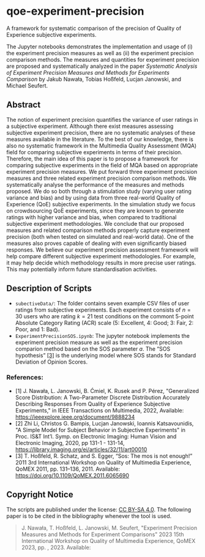 # qoe-experiment-precision
A framework for systematic comparison of the precision of Quality of Experience subjective experiments.

The Jupyter notebooks demonstrates the implementation and usage of (i) the experiment precision measures  as well as (ii) the experiment precision comparison methods. The measures and quantities for experiment precision are proposed and systematically analyzed in the paper _Systematic Analysis of Experiment Precision Measures and Methods for Experiments Comparison_ by Jakub Nawała, Tobias Hoßfeld, Lucjan Janowski, and Michael Seufert.

## Abstract
The notion of experiment precision quantifies the variance of user ratings in a subjective experiment. Although there exist measures assessing subjective experiment precision, there are no systematic analyses of these measures available in the literature. To the best of our knowledge, there is also no systematic framework in the Multimedia Quality Assessment (MQA) field for comparing subjective experiments in terms of their precision. Therefore, the main idea of this paper is to propose a framework for comparing subjective experiments in the field of MQA based on appropriate experiment precision measures. We put forward three experiment precision measures and three related experiment precision comparison methods. We systematically analyse the performance of the measures and methods proposed. We do so both through a stimulation study (varying user rating variance and bias) and by using data from three real-world Quality of Experience (QoE) subjective experiments. In the simulation study we focus on crowdsourcing QoE experiments, since they are known to generate ratings with higher variance and bias, when compared to traditional subjective experiment methodologies. We conclude that our proposed measures and related comparison methods properly capture experiment precision (both when tested on simulated and real-world data). One of the measures also proves capable of dealing with even significantly biased responses. We believe our experiment precision assessment framework will help compare different subjective experiment methodologies. For example, it may help decide which methodology results in more precise user ratings. This may potentially inform future standardisation activities.

## Description of Scripts
* `subectiveData/`: The folder contains seven example CSV files of user ratings from subjective experiments. Each experiment consists of $n=30$ users who are rating $k=21$ test conditions on the commont 5-point Absolute Category Rating (ACR) scale (5: Excellent, 4: Good; 3: Fair, 2: Poor, and 1: Bad). 
* `ExperimentPrecisionSOS.ipynb`: The jupyter notebook implements the experiment precision measure as well as the experiment precision comparion method based on the SOS parameter $a$. The “SOS hypothesis” [[3]](https://doi.org/10.1109/QoMEX.2011.6065690) is the underlying model where SOS stands for Standard Deviation of Opinion Scores.

### References: 
* [1] J. Nawała, L. Janowski, B. Ćmiel, K. Rusek and P. Pérez, "Generalized Score Distribution: A Two-Parameter Discrete Distribution Accurately Describing Responses From Quality of Experience Subjective Experiments," in IEEE Transactions on Multimedia, 2022, Available: https://ieeexplore.ieee.org/document/9888234
* [2] Zhi Li, Christos G. Bampis, Lucjan Janowski, Ioannis Katsavounidis, "A Simple Model for Subject Behavior in Subjective Experiments"  in Proc. IS&T Int’l. Symp. on Electronic Imaging: Human Vision and Electronic Imaging,  2020,  pp 131-1 - 131-14,  https://library.imaging.org/ei/articles/32/11/art00010
* [3] T. Hoßfeld, R. Schatz, and S. Egger, “Sos: The mos is not enough!” 2011 3rd International Workshop on Quality of Multimedia Experience, QoMEX 2011, pp. 131–136, 2011. Available: https://doi.org/10.1109/QoMEX.2011.6065690

## Copyright Notice
The scripts are published under the license: [CC BY-SA 4.0](https://creativecommons.org/licenses/by-sa/4.0/). The following paper is to be cited in the bibliography whenever the tool is used.

> J. Nawała, T. Hoßfeld, L. Janowski, M. Seufert, "Experiment Precision Measures and Methods for Experiment Comparisons" 2023 15th International Workshop on Quality of Multimedia Experience, QoMEX 2023, pp. , 2023. Available:
